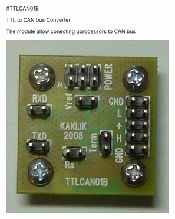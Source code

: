 <!--- PrjInfo ---> <!--- Please remove this line after manually editing --->
<!--- 00a56be08b96043df9e37d6aff7b6990 --->
<!--- Created:20170112-18:22: ---> 
<!--- Author:Mlab: ---> 
<!--- AuthorEmail:mlab@mlab.cz: ---> 
<!--- Tags:imported: ---> 
<!--- Ust:http://www.ust.cz/shop/product_info.php?cPath=22_27&products_id=40: ---> 
<!--- Name:TTLCAN01B: --->
#TTLCAN01B 
<!--- LongName --->
TTL to CAN bus Converter
<!--- ELongName ---> 

<!--- Lead --->
The module allow conecting uprocessors to CAN bus
<!--- ELead ---> 

![LeadImg](DOC/SRC/img/TTLCAN01B_Top_Big.JPG) 


​
​
<!--- Description --->
<!--- EDescription --->
<!--- Content --->
<!--- EContent --->
            